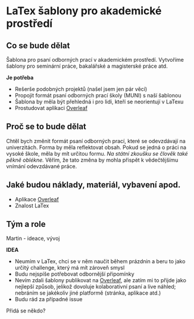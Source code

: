 # LaTex šablony pro akademické prostředí

## Co se bude dělat

Šablona pro psaní odborných prací v akademickém prostředí. Vytvoříme šablony pro seminární práce, bakalářské a magisterské práce atd.

**Je potřeba**

- Rešerše podobných projektů (našel jsem jen pár věcí)
- Propojit formát psaní odborných prací školy (MUNI) s naší šablonou
- Šablona by měla být přehledná i pro lidi, kteří se neorientují v LaTexu
- Prostudovat aplikaci [Overleaf](https://www.overleaf.com)


## Proč se to bude dělat

Chtěl bych změnit formát psaní odborných prací, které se odevzdávají na univerzitách. Forma by měla reflektovat obsah. Pokud se jedná o práci na vysoké škole, měla by mít určitou formu. *Na státní zkoušku se člověk také pěkně oblékne.* Věřím, že tato změna by mohla přispět k vědečtějšímu vnímání odevzdávané práce.  

## Jaké budou náklady, materiál, vybavení apod.

- Aplikace [Overleaf](https://www.overleaf.com)
- Znalost LaTex

## Tým a role

Martin - ideace, vývoj

**IDEA** 

- Neumím v LaTex, chci se v něm naučit během prázdnin a beru to jako určitý challenge, který má mít zároveň smysl
- Budu nejspíše potřebovat odbornější připomínky
- Nevím zdali šablony publikovat na [Overleaf](https://www.overleaf.com), ale zatím mi to přijde jako nejlepší způsob, jelikož dovoluje kolaborativní psaní a live náhled; nebráním se jakékoliv jiné platformě (stránka, aplikace atd.)
- Budu rád za případné issue

Přidá se někdo?

